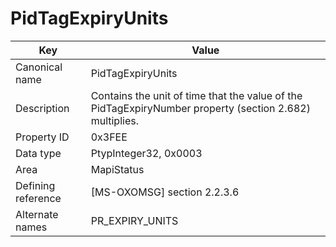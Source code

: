 # PidTagExpiryUnits

| Key | Value |
|---|---|
| Canonical name | PidTagExpiryUnits |
| Description | Contains the unit of time that the value of the PidTagExpiryNumber property (section 2.682) multiplies. |
| Property ID | 0x3FEE |
| Data type | PtypInteger32, 0x0003 |
| Area | MapiStatus |
| Defining reference | [MS-OXOMSG] section 2.2.3.6 |
| Alternate names | PR_EXPIRY_UNITS |
